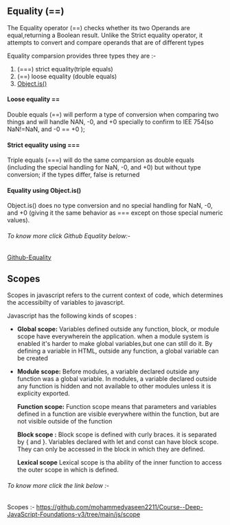 ## Equality (==)

The Equality operator (==) checks whether its two Operands are equal,returning a Boolean result. Unlike the Strict equality operator, it attempts to convert and compare operands that are of different types

Equality comparsion provides three types they are :-

1. (===) strict equality(triple equals)
1. (==) loose equality (double equals)
1. <u> Object.is()</u>

#### Loose equality ==

Double equals (==) will perform a type of conversion when comparing two things and will handle NAN, -0, and +0 specially to confirm to IEE 754(so NaN!=NaN, and -0 == +0 );

#### Strict equality using ===

Triple equals (===) will do the same comparsion as double equals (including the special handling for NaN, -0, and +0) but without type conversion; if the types differ, false is returned

#### Equality using Object.is()

Object.is() does no type conversion and no special handling for NaN, -0, and +0 (giving it the same behavior as === except on those special numeric values).

###### To know more click Github Equality below:-

[Github-Equality](https://github.com/mohammedyaseen2211/Course--Deep-JavaScript-Foundations-v3/tree/main/js/Equality)

## Scopes

Scopes in javascript refers to the current context of code, which determines the accessibilty of variables to javascript.

Javascript has the following kinds of scopes :

- <b>Global scope:</b> Variables defined outside any function, block, or module scope have everywherein the application.
  <space>
  when a module system is enabled it's harder to make global variables,but one can still do it. By defining a variable in HTML, outside any function, a global variable can be created

- <b>Module scope:</b> Before modules, a variable declared outside any function was a global variable. In modules, a variable declared outside any function is hidden and not available to other modules unless it is explicity exported.

  <b>Function scope:</b> Function scope means that parameters and variables defined in a function are visible everywhere within the function, but are not visible outside of the function

  <b>Block scope :</b> Block scope is defined with curly braces. it is separated by { and }.
  <space>
  Variables declared with let and const can have block scope. They can only be accessed in the block in which they are defined.

    <b>Lexical scope</b>
  Lexical scope is tha ability of the inner function to access the outer scope in which is defined.

###### To know more click the link below :-
Scopes :- https://github.com/mohammedyaseen2211/Course--Deep-JavaScript-Foundations-v3/tree/main/js/scope 
